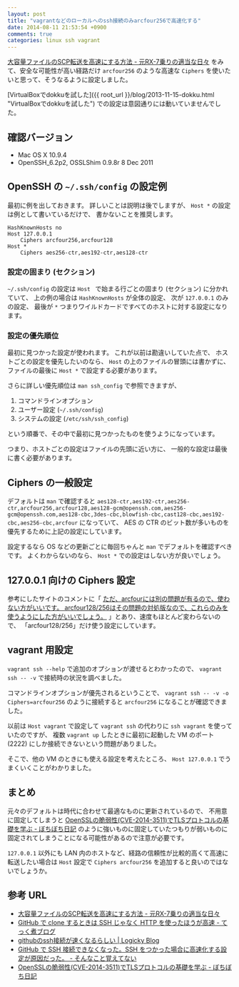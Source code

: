 ```yaml
---
layout: post
title: "vagrantなどのローカルへのssh接続のみarcfour256で高速化する"
date: 2014-08-11 21:53:54 +0900
comments: true
categories: linux ssh vagrant
---
```

[大容量ファイルのSCP転送を高速にする方法 - 元RX-7乗りの適当な日々](http://d.hatena.ne.jp/rx7/20101025/p1 "大容量ファイルのSCP転送を高速にする方法 - 元RX-7乗りの適当な日々")
をみて、安全な可能性が高い経路だけ `arcfour256` のような高速な `Ciphers` を使いたいと思って、そうなるように設定しました。

[VirtualBoxでdokkuを試した]({{ root_url }}/blog/2013-11-15-dokku.html "VirtualBoxでdokkuを試した")
での設定は意図通りには動いていませんでした。

<!--more-->

## 確認バージョン

- Mac OS X 10.9.4
- OpenSSH_6.2p2, OSSLShim 0.9.8r 8 Dec 2011

## OpenSSH の `~/.ssh/config` の設定例

最初に例を出しておきます。
詳しいことは説明は後でしますが、
`Host *` の設定は例として書いているだけで、
書かないことを推奨します。

```text ~/.ssh/config
HashKnownHosts no
Host 127.0.0.1
	Ciphers arcfour256,arcfour128
Host *
	Ciphers aes256-ctr,aes192-ctr,aes128-ctr
```

### 設定の固まり (セクション)

`~/.ssh/config` の設定は `Host ` で始まる行ごとの固まり (セクション) に分かれていて、
上の例の場合は `HashKnownHosts` が全体の設定、
次が `127.0.0.1` のみの設定、
最後が `*` つまりワイルドカードですべてのホストに対する設定になります。

### 設定の優先順位

最初に見つかった設定が使われます。
これが以前は勘違いしていた点で、
ホストごとの設定を優先したいのなら、
`Host` の上のファイルの冒頭には書かずに、
ファイルの最後に `Host *` で設定する必要があります。

さらに詳しい優先順位は `man ssh_config` で参照できますが、

1. コマンドラインオプション
2. ユーザー設定 (`~/.ssh/config`)
3. システムの設定 (`/etc/ssh/ssh_config`)

という順番で、その中で最初に見つかったものを使うようになっています。

つまり、ホストごとの設定はファイルの先頭に近い方に、
一般的な設定は最後に書く必要があります。

## Ciphers の一般設定

デフォルトは `man` で確認すると
`aes128-ctr,aes192-ctr,aes256-ctr,arcfour256,arcfour128,aes128-gcm@openssh.com,aes256-gcm@openssh.com,aes128-cbc,3des-cbc,blowfish-cbc,cast128-cbc,aes192-cbc,aes256-cbc,arcfour`
になっていて、
AES の CTR のビット数が多いものを優先するために上記の設定にしています。

設定するなら OS などの更新ごとに毎回ちゃんと `man` でデフォルトを確認すべきです。
よくわからないのなら、
`Host *` での設定はしない方が良いでしょう。

## 127.0.0.1 向けの Ciphers 設定

参考にしたサイトのコメントに「
[ただ、arcfourには別の問題が有るので、使わない方がいいです。 arcfour128/256はその問題の対処版なので、これらのみを使うようにした方がいいでしょう。](http://d.hatena.ne.jp/rx7/20101025/p1#c1291741909 "ただ、arcfourには別の問題が有るので、使わない方がいいです。 arcfour128/256はその問題の対処版なので、これらのみを使うようにした方がいいでしょう。")
」とあり、速度もほとんど変わらないので、
「arcfour128/256」だけ使う設定にしています。

## vagrant 用設定

`vagrant ssh --help` で追加のオプションが渡せるとわかったので、
`vagrant ssh -- -v` で接続時の状況を調べました。

コマンドラインオプションが優先されるということで、
`vagrant ssh -- -v -o Ciphers=arcfour256`
のように接続すると `arcfour256` になることが確認できました。

以前は `Host vagrant` で設定して `vagrant ssh` の代わりに `ssh vagrant` を使っていたのですが、
複数 `vagrant up` したときに最初に起動した VM のポート (2222) にしか接続できないという問題がありました。

そこで、他の VM のときにも使える設定を考えたところ、
`Host 127.0.0.1` でうまくいくことがわかりました。

## まとめ

元々のデフォルトは時代に合わせて最適なものに更新されているので、
不用意に固定してしまうと
[OpenSSLの脆弱性(CVE-2014-3511)でTLSプロトコルの基礎を学ぶ - ぼちぼち日記](http://d.hatena.ne.jp/jovi0608/20140808/1407483168 "OpenSSLの脆弱性(CVE-2014-3511)でTLSプロトコルの基礎を学ぶ - ぼちぼち日記")
のように強いものに固定していたつもりが弱いものに固定されてしまうことになる可能性があるので注意が必要です。

`127.0.0.1` 以外にも LAN 内のホストなど、経路の信頼性が比較的高くて高速に転送したい場合は `Host` 設定で `Ciphers arcfour256` を追加すると良いのではないでしょうか。

## 参考 URL

- [大容量ファイルのSCP転送を高速にする方法 - 元RX-7乗りの適当な日々](http://d.hatena.ne.jp/rx7/20101025/p1 "大容量ファイルのSCP転送を高速にする方法 - 元RX-7乗りの適当な日々")
- [GitHub で clone するときは SSH じゃなく HTTP を使ったほうが高速 - てっく煮ブログ](http://tech.nitoyon.com/ja/blog/2013/01/11/github-clone-http/ "GitHub で clone するときは SSH じゃなく HTTP を使ったほうが高速 - てっく煮ブログ")
- [githubのssh接続が速くなるらしい | Logicky Blog](http://endoyuta.com/2014/03/12/github%E3%81%AEssh%E6%8E%A5%E7%B6%9A%E3%81%8C%E9%80%9F%E3%81%8F%E3%81%AA%E3%82%8B%E3%82%89%E3%81%97%E3%81%84/ "githubのssh接続が速くなるらしい | Logicky Blog")
- [GitHub で SSH 接続できなくなった。SSH をつかった場合に高速化する設定が原因だった。 - そんなこと覚えてない](http://blog.eiel.info/blog/2013/11/09/no-mathcing-cipher-found-on-github/ "GitHub で SSH 接続できなくなった。SSH をつかった場合に高速化する設定が原因だった。 - そんなこと覚えてない")
- [OpenSSLの脆弱性(CVE-2014-3511)でTLSプロトコルの基礎を学ぶ - ぼちぼち日記](http://d.hatena.ne.jp/jovi0608/20140808/1407483168 "OpenSSLの脆弱性(CVE-2014-3511)でTLSプロトコルの基礎を学ぶ - ぼちぼち日記")

